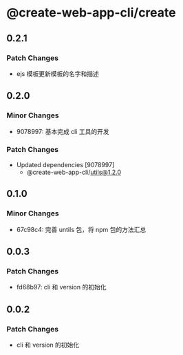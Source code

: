 # @create-web-app-cli/create

## 0.2.1

### Patch Changes

- ejs 模板更新模板的名字和描述

## 0.2.0

### Minor Changes

- 9078997: 基本完成 cli 工具的开发

### Patch Changes

- Updated dependencies [9078997]
  - @create-web-app-cli/utils@1.2.0

## 0.1.0

### Minor Changes

- 67c98c4: 完善 untils 包，将 npm 包的方法汇总

## 0.0.3

### Patch Changes

- fd68b97: cli 和 version 的初始化

## 0.0.2

### Patch Changes

- cli 和 version 的初始化
